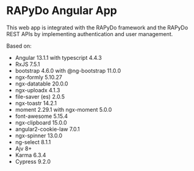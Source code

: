 # RAPyDo Angular App

This web app is integrated with the RAPyDo framework and the RAPyDo REST APIs by implementing authentication and user management.

Based on:

- Angular 13.1.1 with typescript 4.4.3
- RxJS 7.5.1
- bootstrap 4.6.0 with @ng-bootstrap 11.0.0
- ngx-formly 5.10.27
- ngx-datatable 20.0.0
- ngx-uploadx 4.1.3
- file-saver (es) 2.0.5
- ngx-toastr 14.2.1
- moment 2.29.1 with ngx-moment 5.0.0
- font-awesome 5.15.4
- ngx-clipboard 15.0.0
- angular2-cookie-law 7.0.1
- ngx-spinner 13.0.0
- ng-select 8.1.1
- Ajv 8+
- Karma 6.3.4
- Cypress 9.2.0
